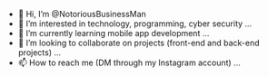 - 👋 Hi, I’m @NotoriousBusinessMan
- 👀 I’m interested in technology, programming, cyber security ...
- 🌱 I’m currently learning mobile app development ...
- 💞️ I’m looking to collaborate on projects (front-end and back-end projects) ...
- 📫 How to reach me (DM through my Instagram account) ...

<!---
NotoriousBusinessMan/NotoriousBusinessMan is a ✨ special ✨ repository because its `README.md` (this file) appears on your GitHub profile.
You can click the Preview link to take a look at your changes.
--->
